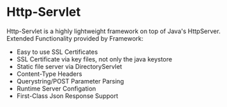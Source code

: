 # Http-Servlet

Http-Servlet is a highly lightweight framework on top of Java's HttpServer.
Extended Functionality provided by Framework:
 - Easy to use SSL Certificates
 - SSL Certificate via key files, not only the java keystore
 - Static file server via DirectoryServlet
 - Content-Type Headers
 - Querystring/POST Parameter Parsing
 - Runtime Server Configation
 - First-Class Json Response Support

